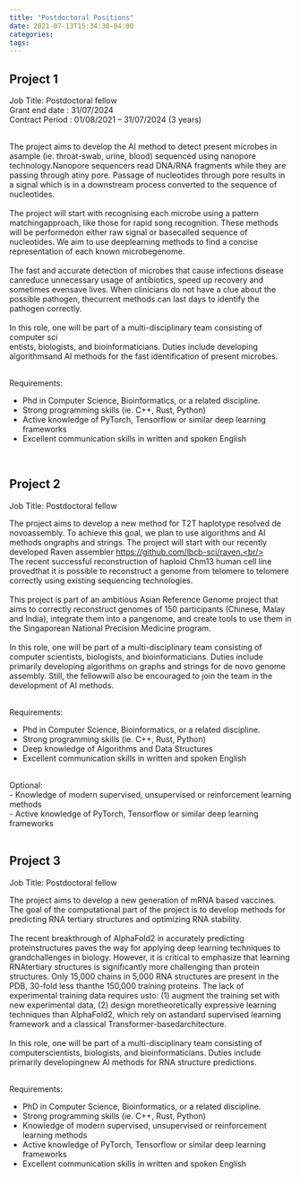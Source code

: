```yaml
---
title: "Postdoctoral Positions"
date: 2021-07-13T15:34:30-04:00
categories:
tags:
---
```


<h2>Project 1</h2>
<body>
Job Title: Postdoctoral fellow<br />
Grant end date :  31/07/2024<br />
Contract Period : 01/08/2021 – 31/07/2024 (3 years)<br /><br />

The   project   aims   to   develop   the   AI   method   to   detect   present   microbes   in   asample   (ie.   throat-swab,   urine,   blood)   sequenced   using nanopore   technology.Nanopore sequencers read DNA/RNA fragments while they are passing through atiny pore. Passage of nucleotides through pore results in a signal which is in a downstream process converted to the sequence of nucleotides.<br /><br />
The project will start with recognising each microbe using a pattern matchingapproach, like those for rapid song recognition. These methods will be performedon either raw signal or basecalled sequence of nucleotides. We aim to use deeplearning   methods   to   find   a   concise   representation   of   each   known   microbegenome.<br /><br />
The fast and accurate detection of microbes that cause infections disease canreduce unnecessary usage of antibiotics, speed up recovery and sometimes evensave lives. When clinicians do not have a clue about the possible pathogen, thecurrent methods can last days to identify the pathogen correctly.<br /><br />
In this role, one will be part of a multi-disciplinary team consisting of computer sci<br />entists, biologists, and bioinformaticians. Duties include developing algorithmsand AI methods for the fast identification of present microbes.<br /><br />

Requirements:<br />
- Phd in Computer Science, Bioinformatics, or a related discipline.<br />
- Strong programming skills (ie. C++, Rust, Python)<br />
- Active knowledge of PyTorch, Tensorflow or similar deep learning frameworks<br />
- Excellent communication skills in written and spoken English<br />

<body/>
  <br />
  
  
<h2>Project 2</h2>
<body>
Job Title: Postdoctoral fellow<br />

The project aims to develop a new method for T2T haplotype resolved de novoassembly. To achieve this goal, we plan to use algorithms and AI methods ongraphs   and   strings.   The   project   will   start   with   our   recently   developed   Raven assembler https://github.com/lbcb-sci/raven.<br/>
  <br/>
The recent successful reconstruction of haploid Chm13 human cell line provedthat it is possible to reconstruct a genome from telomere to telomere correctly using existing sequencing technologies.<br/>
  <br/>
This project is part of an ambitious Asian Reference Genome project that aims to correctly   reconstruct   genomes   of   150   participants   (Chinese,   Malay   and   India), integrate   them   into   a   pangenome,   and   create   tools   to   use   them   in   the Singaporean National Precision Medicine program.<br />
  <br />
In this role, one will be part of a multi-disciplinary team consisting of computer scientists, biologists, and bioinformaticians. Duties include primarily developing algorithms on graphs and strings for de novo genome assembly. Still, the fellowwill also be encouraged to join the team in the development of AI methods.<br /><br />

Requirements:<br />
- Phd in Computer Science, Bioinformatics, or a related discipline.<br />
- Strong programming skills (ie. C++, Rust, Python)<br />
- Deep knowledge of Algorithms and Data Structures<br />
- Excellent communication skills in written and spoken English<br />
<br />
 Optional:<br />
- Knowledge of modern supervised, unsupervised or reinforcement learning methods<br />
- Active knowledge of PyTorch, Tensorflow or similar deep learning frameworks<br />
<body/>
  <br />

  
<h2>Project 3</h2>
<body>
Job Title: Postdoctoral fellow<br />

The project aims to develop a new generation of mRNA based vaccines. The goal of the computational part of the project is to develop methods for predicting RNA tertiary structures and optimizing RNA stability.<br />
  <br />
The   recent   breakthrough   of   AlphaFold2   in   accurately   predicting   proteinstructures   paves   the   way   for   applying   deep   learning   techniques   to   grandchallenges in biology. However, it is critical to emphasize that learning RNAtertiary structures is significantly more challenging than protein structures. Only 15,000 chains in 5,000 RNA structures are present in the PDB, 30-fold less thanthe 150,000 training proteins. The lack of experimental training data requires usto: (1) augment the training set with new experimental data, (2) design moretheoretically expressive learning techniques than AlphaFold2, which rely on astandard   supervised   learning   framework   and   a   classical   Transformer-basedarchitecture.<br />
  <br />
In this role, one will be part of a multi-disciplinary team consisting of computerscientists, biologists, and bioinformaticians. Duties include primarily developingnew AI methods for RNA structure predictions.<br /><br />

Requirements:<br />
- PhD in Computer Science, Bioinformatics, or a related discipline.<br />
- Strong programming skills (ie. C++, Rust, Python)<br />
- Knowledge of modern supervised, unsupervised or reinforcement learning methods<br />
- Active knowledge of PyTorch, Tensorflow or similar deep learning frameworks<br />
- Excellent communication skills in written and spoken English<br />
<body/>
